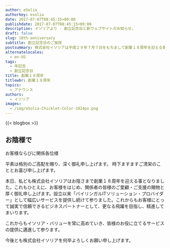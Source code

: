```yaml
---
author: eSolia
authorkey: esolia
date: 2017-07-07T08:45:15+09:00
publishdate: 2017-07-07T08:45:15+09:00
description: イソリアより - 創立記念日と新ウェブサイトのお知らせ。
draft: false
slug: 18th-anniversary
subtitle: 創立記念日のご挨拶
postsummary: 株式会社イソリアは平成２９年７月７日をもちまして創業１８周年を迎える事となりました。当社サービス内容などより一層の内容充実に努めてまいりますので、今後ともどうぞよろしくお願い申し上げます。
alternatelocales:
  - en-US
tags:
  - 年記念
  - 創立記念日
title: 創業１８周年
titlewbr: 創業１８周年
topics:
  - アナウンス
authors:
  - イソリア
images:
  - /img/eSolia-Chicklet-Color-1024px.png
---
```


{{< blogbox >}}

## お陰様で

お客様ならびに関係各位様

平素は格別のご高配を賜り、深く御礼申し上げます。 時下ますますご清栄のこととお喜び申し上げます。

本日、私ども株式会社イソリアはお陰さまで創業１８周年を迎える事となりました。これもひとえに、お客様をはじめ、関係者の皆様のご愛顧・ご支援の賜物と厚く御礼申し上げます。設立以来「バイリンガルITソリューション・プロバイダー」として幅広いサービスを提供し続けて参りました。これからもお客様にとって誠実で信頼できるビジネスパートナーとして、更なる飛躍を目指し、精進してまいります。

これからもイソリア・バリューを常に高めていき、皆様のお役に立てるサービスの提供に邁進して参ります。

今後とも株式会社イソリアを何卒よろしくお願い申し上げます。
